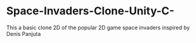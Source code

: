 # Space-Invaders-Clone-Unity-C-
This a basic clone 2D of the popular 2D game space invaders inspired by Denis Panjuta
